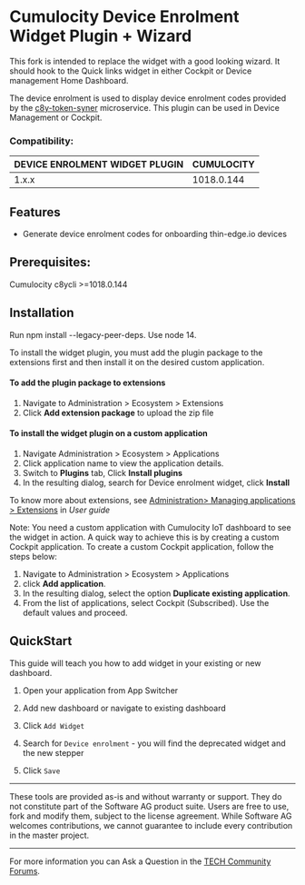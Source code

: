 # Cumulocity Device Enrolment Widget Plugin + Wizard

This fork is intended to replace the widget with a good looking wizard. It should hook to the Quick links widget in either Cockpit or Device management Home Dashboard.

The device enrolment is used to display device enrolment codes provided by the [c8y-token-syner](https://github.com/reubenmiller/c8y-token-syner) microservice.
This plugin can be used in Device Management or Cockpit.

### Compatibility:

| DEVICE ENROLMENT WIDGET PLUGIN | CUMULOCITY |
| ------------------------------ | ---------- |
| 1.x.x                          | 1018.0.144 |

## Features

- Generate device enrolment codes for onboarding thin-edge.io devices

## Prerequisites:

Cumulocity c8ycli >=1018.0.144

## Installation
Run npm install --legacy-peer-deps. Use node 14.

To install the widget plugin, you must add the plugin package to the extensions first and then install it on the desired custom application.

#### To add the plugin package to extensions

1.  Navigate to Administration > Ecosystem > Extensions
2.  Click **Add extension package** to upload the zip file

#### To install the widget plugin on a custom application

1. Navigate Administration > Ecosystem > Applications
2. Click application name to view the application details.
3. Switch to **Plugins** tab, Click **Install plugins**
4. In the resulting dialog, search for Device enrolment widget, click **Install**

To know more about extensions, see [Administration> Managing applications > Extensions](https://cumulocity.com/guides/users-guide/administration/#extensions) in _User guide_


Note: You need a custom application with Cumulocity IoT dashboard to see the widget in action. A quick way to achieve this is by creating a custom Cockpit application.
To create a custom Cockpit application, follow the steps below:

1. Navigate to Administration > Ecosystem > Applications
2. click **Add application**.
3. In the resulting dialog, select the option **Duplicate existing application**.
4. From the list of applications, select Cockpit (Subscribed). Use the default values and proceed.

## QuickStart

This guide will teach you how to add widget in your existing or new dashboard.

1. Open your application from App Switcher

2. Add new dashboard or navigate to existing dashboard

3. Click `Add Widget`

4. Search for `Device enrolment` - you will find the deprecated widget and the new stepper

5. Click `Save`

---

These tools are provided as-is and without warranty or support. They do not constitute part of the Software AG product suite. Users are free to use, fork and modify them, subject to the license agreement. While Software AG welcomes contributions, we cannot guarantee to include every contribution in the master project.

---

For more information you can Ask a Question in the [TECH Community Forums](https://tech.forums.softwareag.com/tag/Cumulocity-IoT).
